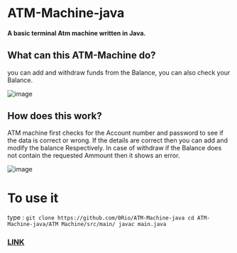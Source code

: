 # ATM-Machine-java

#### A basic terminal Atm machine written in Java.

## What can this ATM-Machine do?

you can add and withdraw funds from the Balance, you can also check your Balance.


![image](https://user-images.githubusercontent.com/100698972/163691076-7106c85c-08e4-4ca7-b419-301b0fac84ec.png)

## How does this work?

ATM machine first checks for the Account number and password to see if the data is correct or wrong. If the details are correct then you can add and modify the balance 
Respectively. In case of withdraw if the Balance does not contain the requested Ammount then it shows an error.

![image](https://user-images.githubusercontent.com/100698972/163691353-0aef7a92-748c-42fc-8a6b-8d661aafff16.png)

# To use it

type :
      `git clone https://github.com/0Rio/ATM-Machine-java
      cd ATM-Machine-java/ATM Machine/src/main/
      javac main.java`
      
      
      
      
### [LINK](https://github.com/0Rio/ATM-Machine-java)

